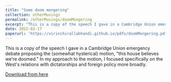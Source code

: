 ```yaml
---
title: "Some doom mongering"
collection: otherMusings
permalink: /otherMusings/doomMongering
excerpt: "This is a copy of the speech I gave in a Cambridge Union emergency debate proposing the (somewhat hysterical) motion, "this house believes we're doomed.""
date: 2022-02-17 
paperurl: 'https://virinchirallabhandi.github.io/pdfs/doomMongering.pdf'
---
```

This is a copy of the speech I gave in a Cambridge Union emergency debate proposing the (somewhat hysterical) motion, "this house believes we're doomed." In my approach to the motion, I focused specifically on the West's relations with dictatorships and foreign policy more broadly.

[Download from here](http://virinchirallabhandi.github.io/pdfs/doomMongering.pdf)
